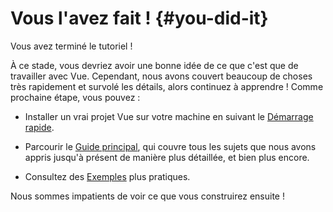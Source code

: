 # Vous l'avez fait ! {#you-did-it}

Vous avez terminé le tutoriel !

À ce stade, vous devriez avoir une bonne idée de ce que c'est que de travailler avec Vue. Cependant, nous avons couvert beaucoup de choses très rapidement et survolé les détails, alors continuez à apprendre ! Comme prochaine étape, vous pouvez :

- Installer un vrai projet Vue sur votre machine en suivant le [Démarrage rapide](/guide/quick-start.html).

- Parcourir le [Guide principal](/guide/essentials/application.html), qui couvre tous les sujets que nous avons appris jusqu'à présent de manière plus détaillée, et bien plus encore.

- Consultez des [Exemples](/exemples/) plus pratiques.

Nous sommes impatients de voir ce que vous construirez ensuite !
